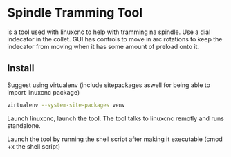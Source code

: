 # Spindle Tramming Tool

is a tool used with linuxcnc to help with tramming na spindle. Use a dial indecator in the collet. GUI has controls to move in arc rotations to keep the indecator from moving when it has some amount of preload onto it. 

## Install

Suggest using virtualenv (include sitepackages aswell for being able to import linuxcnc package)
```bash
virtualenv --system-site-packages venv
```

Launch linuxcnc, launch the tool. The tool talks to linuxcnc remotly and runs standalone.

Launch the tool by running the shell script after making it executable (cmod +x the shell script)
